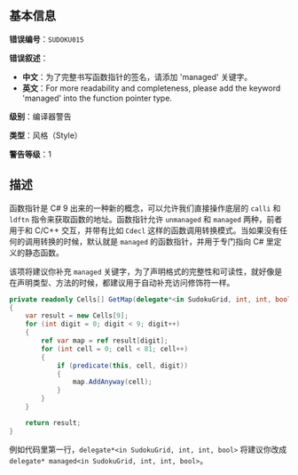 ## 基本信息

**错误编号**：`SUDOKU015`

**错误叙述**：

* **中文**：为了完整书写函数指针的签名，请添加 'managed' 关键字。
* **英文**：For more readability and completeness, please add the keyword 'managed' into the function pointer type.

**级别**：编译器警告

**类型**：风格（Style）

**警告等级**：1

## 描述

函数指针是 C# 9 出来的一种新的概念，可以允许我们直接操作底层的 `calli` 和 `ldftn` 指令来获取函数的地址。函数指针允许 `unmanaged` 和 `managed` 两种，前者用于和 C/C++ 交互，并带有比如 `Cdecl` 这样的函数调用转换模式。当如果没有任何的调用转换的时候，默认就是 `managed` 的函数指针，并用于专门指向 C# 里定义的静态函数。

该项将建议你补充 `managed` 关键字，为了声明格式的完整性和可读性，就好像是在声明类型、方法的时候，都建议用于自动补充访问修饰符一样。

```csharp
private readonly Cells[] GetMap(delegate*<in SudokuGrid, int, int, bool> predicate)
{
    var result = new Cells[9];
    for (int digit = 0; digit < 9; digit++)
    {
        ref var map = ref result[digit];
        for (int cell = 0; cell < 81; cell++)
        {
            if (predicate(this, cell, digit))
            {
                map.AddAnyway(cell);
            }
        }
    }

    return result;
}
```

例如代码里第一行，`delegate*<in SudokuGrid, int, int, bool>` 将建议你改成 `delegate* managed<in SudokuGrid, int, int, bool>`。